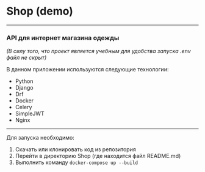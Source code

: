 # Shop (demo)
___
### __API для интернет магазина одежды__

_(В силу того, что проект является учебным для удобства запуска .env файл не скрыт)_

В данном приложении используются следующие технологии:
* Python
* Django
* Drf
* Docker
* Celery
* SimpleJWT
* Nginx

___
Для запуска необходимо:

1. Скачать или клонировать код из репозитория
2. Перейти в директорию Shop (где находится файл README.md)
3. Выполнить команду `docker-compose up --build`
